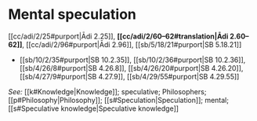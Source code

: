 # Mental speculation

[[cc/adi/2/25#purport|Ādi 2.25]], **[[cc/adi/2/60–62#translation|Ādi 2.60–62]]**, [[cc/adi/2/96#purport|Ādi 2.96]], [[sb/5/18/21#purport|SB 5.18.21]]

*  [[sb/10/2/35#purport|SB 10.2.35]], [[sb/10/2/36#purport|SB 10.2.36]], [[sb/4/26/8#purport|SB 4.26.8]], [[sb/4/26/20#purport|SB 4.26.20]], [[sb/4/27/9#purport|SB 4.27.9]], [[sb/4/29/55#purport|SB 4.29.55]]

*See:* [[k#Knowledge|Knowledge]]; speculative; Philosophers; [[p#Philosophy|Philosophy]]; [[s#Speculation|Speculation]]; mental; [[s#Speculative knowledge|Speculative knowledge]]
